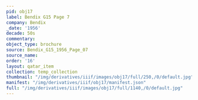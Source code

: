```yaml
---
pid: obj17
label: Bendix G15 Page 7
company: Bendix
_date: '1956'
decade: 50s
commentary: 
object_type: brochure
source: Bendix_G15_1956_Page_07
source_name: 
order: '16'
layout: qatar_item
collection: temp_collection
thumbnail: "/img/derivatives/iiif/images/obj17/full/250,/0/default.jpg"
manifest: "/img/derivatives/iiif/obj17/manifest.json"
full: "/img/derivatives/iiif/images/obj17/full/1140,/0/default.jpg"
---
```

